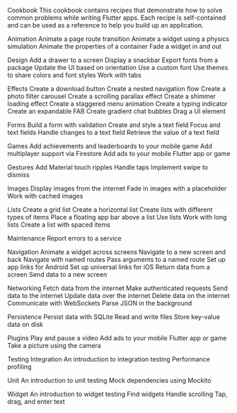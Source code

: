 Cookbook
This cookbook contains recipes that demonstrate how to solve common problems while writing Flutter apps. Each recipe is self-contained and can be used as a reference to help you build up an application.

Animation
Animate a page route transition
Animate a widget using a physics simulation
Animate the properties of a container
Fade a widget in and out

Design
Add a drawer to a screen
Display a snackbar
Export fonts from a package
Update the UI based on orientation
Use a custom font
Use themes to share colors and font styles
Work with tabs

Effects
Create a download button
Create a nested navigation flow
Create a photo filter carousel
Create a scrolling parallax effect
Create a shimmer loading effect
Create a staggered menu animation
Create a typing indicator
Create an expandable FAB
Create gradient chat bubbles
Drag a UI element

Forms
Build a form with validation
Create and style a text field
Focus and text fields
Handle changes to a text field
Retrieve the value of a text field

Games
Add achievements and leaderboards to your mobile game
Add multiplayer support via Firestore
Add ads to your mobile Flutter app or game

Gestures
Add Material touch ripples
Handle taps
Implement swipe to dismiss

Images
Display images from the internet
Fade in images with a placeholder
Work with cached images

Lists
Create a grid list
Create a horizontal list
Create lists with different types of items
Place a floating app bar above a list
Use lists
Work with long lists
Create a list with spaced items

Maintenance
Report errors to a service

Navigation
Animate a widget across screens
Navigate to a new screen and back
Navigate with named routes
Pass arguments to a named route
Set up app links for Android
Set up universal links for iOS
Return data from a screen
Send data to a new screen

Networking
Fetch data from the internet
Make authenticated requests
Send data to the internet
Update data over the internet
Delete data on the internet
Communicate with WebSockets
Parse JSON in the background

Persistence
Persist data with SQLite
Read and write files
Store key-value data on disk

Plugins
Play and pause a video
Add ads to your mobile Flutter app or game
Take a picture using the camera

Testing
Integration
An introduction to integration testing
Performance profiling

Unit
An introduction to unit testing
Mock dependencies using Mockito

Widget
An introduction to widget testing
Find widgets
Handle scrolling
Tap, drag, and enter text
